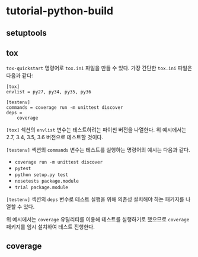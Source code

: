 # tutorial-python-build

## setuptools

## tox
`tox-quickstart` 명령어로 `tox.ini` 파일을 만들 수 있다. 가장 간단한 `tox.ini` 파일은 다음과 같다:

```
[tox]
envlist = py27, py34, py35, py36

[testenv]
commands = coverage run -m unittest discover
deps =
    coverage
```

`[tox]` 섹션의 `envlist` 변수는 테스트하려는 파이썬 버전을 나열한다. 위 예시에서는 2.7, 3.4, 3.5, 3.6 버전으로 테스트할 것이다.

`[testenv]` 섹션의 `commands` 변수는 테스트를 실행하는 명령어의 예시는 다음과 같다.

* `coverage run -m unittest discover`
* `pytest`
* `python setup.py test`
* `nosetests package.module`
* `trial package.module`

`[testenv]` 섹션의 `deps` 변수로 테스트 실행을 위해 의존성 설치해야 하는 패키지를 나열할 수 있다.

위 예시에서는 `coverage` 유틸리티를 이용해 테스트를 실행하기로 했으므로 `coverage` 패키지를 임시 설치하여 테스트 진행한다.

## coverage
